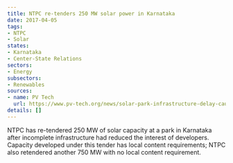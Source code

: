 ```yaml
---
title: NTPC re-tenders 250 MW solar power in Karnataka
date: 2017-04-05
tags:
- NTPC
- Solar
states:
- Karnataka
- Center-State Relations
sectors:
- Energy
subsectors:
- Renewables
sources:
- name: PV Tech
  url: https://www.pv-tech.org/news/solar-park-infrastructure-delay-causes-indias-ntpc-to-retender-250mw-in-kar
details: []
---
```


NTPC has re-tendered 250 MW of solar capacity at a park in Karnataka after incomplete infrastructure had reduced the interest of developers. Capacity developed under this tender has local content requirements; NTPC also retendered another 750 MW with no local content requirement.
